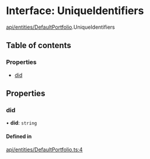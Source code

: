 # Interface: UniqueIdentifiers

[api/entities/DefaultPortfolio](../wiki/api.entities.DefaultPortfolio).UniqueIdentifiers

## Table of contents

### Properties

- [did](../wiki/api.entities.DefaultPortfolio.UniqueIdentifiers#did)

## Properties

### did

• **did**: `string`

#### Defined in

[api/entities/DefaultPortfolio.ts:4](https://github.com/PolymathNetwork/polymesh-sdk/blob/c37bc05d/src/api/entities/DefaultPortfolio.ts#L4)
